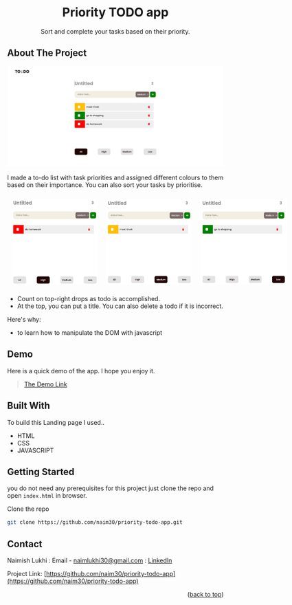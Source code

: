 <div id="top"></div>

<br />
<div align="center">
  <h1 align="center">Priority TODO app</h1>

  <p align="center">
    Sort and complete your tasks based on their priority.
  </p>
</div>

## About The Project

![Landing page Screenshot](public/todoss.jpg)

I made a to-do list with task priorities and assigned different colours to them based on their importance.
You can also sort your tasks by prioritise.

<div style="display: flex;">
    <img width="200px" height="200px" alt="high prirority todo list" src="public/high.jpg" style="padding: 10px">
    <img width="200px" height="200px"  alt="medium prirority todo list" src="public/medium.jpg"  style="padding: 10px">
    <img width="200px" height="200px"  alt="low prirority todo list" src="public/low.jpg"  style="padding: 10px">
</div>

- Count on top-right drops as todo is accomplished.
- At the top, you can put a title. You can also delete a todo if it is incorrect.

Here's why:

- to learn how to manipulate the DOM with javascript

## Demo

Here is a quick demo of the app. I hope you enjoy it.

> [The Demo Link](https://naim30.github.io/priority-todo-app/)

## Built With

To build this Landing page I used..

- HTML
- CSS
- JAVASCRIPT

## Getting Started

you do not need any prerequisites for this project just clone the repo and open `index.html` in browser.

Clone the repo

```sh
git clone https://github.com/naim30/priority-todo-app.git
```

## Contact

Naimish Lukhi :
Email - naimlukhi30@gmail.com :
[LinkedIn](https://www.linkedin.com/in/naimish-lukhi-a2b14a1b9)

Project Link: [https://github.com/naim30/priority-todo-app](https://github.com/naim30/priority-todo-app)

<p align="right">(<a href="#top">back to top</a>)</p>
